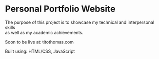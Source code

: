 # Personal Portfolio Website

The purpose of this project is to showcase my technical and interpersonal skills  
as well as my academic achievements.

Soon to be live at: titothomas.com  
  
Built using: HTML/CSS, JavaScript